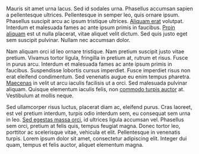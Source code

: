 Mauris sit amet urna lacus. Sed id sodales urna. Phasellus accumsan
sapien a pellentesque ultrices. Pellentesque in semper leo, quis
ornare ipsum. Phasellus suscipit arcu ac ipsum tristique
ultrices. [Aliquam erat](http://www.aliquam/erat/) volutpat. Interdum et malesuada
fames ac ante ipsum primis in faucibus. [Proin aliquam](http://pro.in/projects/aliquam) est ut
nulla placerat, vitae aliquet velit dictum. Sed quis justo eget sem
suscipit pulvinar. Nullam nec accumsan dolor.

Nam aliquam orci id leo ornare tristique. Nam pretium suscipit justo
vitae pretium. Vivamus tortor ligula, fringilla in pretium at, rutrum
et risus. Fusce in purus arcu. Interdum et malesuada fames ac ante
ipsum primis in faucibus. Suspendisse lobortis cursus imperdiet. Fusce
imperdiet risus non erat eleifend condimentum. Sed venenatis augue eu
enim tempus pharetra. [Maecenas](https://maecenas) in velit ut arcu
iaculis facilisis ut a orci. Sed malesuada pulvinar aliquam. Quisque
elementum iaculis felis, non [commodo turpis auctor](http://commo.do/~turpis/articles/auctor.html)
at. Vestibulum at mollis neque.

Sed ullamcorper risus luctus, placerat diam ac, eleifend purus. Cras
laoreet, est vel pretium interdum, turpis odio interdum sem, eu
consequat sem urna in leo. [Sed egestas massa orci](https://sed.eg/estas/blag/2017/02/18/mass-orci.html), id ultrices
ligula accumsan vel. Phasellus sem orci, pretium at felis quis, tempus
feugiat magna. Donec tortor leo, porttitor ac scelerisque vitae,
vehicula et elit. Pellentesque in venenatis turpis. Lorem ipsum dolor
sit amet, consectetur adipiscing elit. Integer dui quam, tempus et
felis auctor, aliquet elementum magna.

